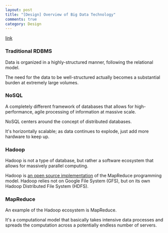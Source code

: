 ```yaml
---
layout: post
title: "[Design] Overview of Big Data Technology"
comments: true
category: Design
---
```


[link](https://datajobs.com/what-is-hadoop-and-nosql)

### Traditional RDBMS

Data is organized in a highly-structured manner, following the relational model.

The need for the data to be well-structured actually becomes a substantial burden at extremely large volumes.

### NoSQL

A completely different framework of databases that allows for high-performance, agile processing of information at massive scale.

NoSQL centers around the concept of distributed databases.

It's horizontally scalable; as data continues to explode, just add more hardware to keep up.

### Hadoop

Hadoop is not a type of database, but rather a software ecosystem that allows for massively parallel computing.

Hadoop is [an open source implementation](http://www.javaworld.com/article/2077907/open-source-tools/mapreduce-programming-with-apache-hadoop.html?page=3) of the MapReduce programming model. Hadoop relies not on Google File System (GFS), but on its own Hadoop Distributed File System (HDFS).

### MapReduce

An example of the Hadoop ecosystem is MapReduce.

It's a computational model that basically takes intensive data processes and spreads the computation across a potentially endless number of servers.
